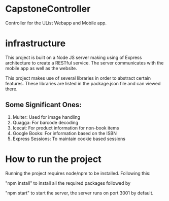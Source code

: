 # CapstoneController
Controller for the UList Webapp and Mobile app.

# infrastructure
This project is built on a Node JS server making using of Express architecture to create a RESTful service. The server communicates with the mobile app as well as the website.

This project makes use of several libraries in order to abstract certain features. These libraries are listed in the package.json file and can viewed there.

## Some Significant Ones:

1. Multer: Used for image handling
2. Quagga: For barcode decoding
3. Icecat: For product information for non-book items
4. Google Books: For information based on the ISBN
5. Express Sessions: To maintain cookie based sessions

# How to run the project

Running the project requires node/npm to be installed. Following this:

"npm install" to install all the required packages followed by

"npm start" to start the server, the server runs on port 3001 by default.
